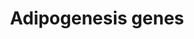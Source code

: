 ---
annotations:
- type: Pathway Ontology
  value: signaling pathway pertinent to development
authors:
- M.Patti
- MaintBot
- Khanspers
- MartijnVanIersel
- Claudio.j.villanueva
- Mkutmon
description: The different classes of factors involved in adipogenesis are shown.
  Adipogenesis is the process by which fat cells differentiate from predadipocytes
  to adipocytes (fat cells). Adipose tissue, composed of white and brown adipose tissue,
  is composed of adipocytes. This pathway is primarily studied to understand factors
  that contribute to obesity and diabetes. Transcriptional and hormonal regulators
  of adipocyte formation are indicated.
last-edited: 2016-07-15
organisms:
- Mus musculus
redirect_from:
- /index.php/Pathway:WP447
- /instance/WP447
schema-jsonld:
- '@context': https://schema.org/
  '@id': https://wikipathways.github.io/pathways/WP447.html
  '@type': Dataset
  creator:
    '@type': Organization
    name: WikiPathways
  description: The different classes of factors involved in adipogenesis are shown.
    Adipogenesis is the process by which fat cells differentiate from predadipocytes
    to adipocytes (fat cells). Adipose tissue, composed of white and brown adipose
    tissue, is composed of adipocytes. This pathway is primarily studied to understand
    factors that contribute to obesity and diabetes. Transcriptional and hormonal
    regulators of adipocyte formation are indicated.
  keywords:
  - Ncor1
  - Nrip1
  - Slc2a4
  - Sp1
  - Mixl1
  - Rora
  - Wnt10b
  - Stat3
  - Pparg
  - Bmp4
  - Agrp
  - Sfrp4
  - Ins1
  - Rxrg
  - Ppard
  - Stat6
  - Lif
  - Id3
  - Gata4
  - Tgfb1
  - Fas
  - Spock1
  - Hif1a
  - Catnb
  - Creb1
  - Lpin2
  - Foxc2
  - Wwtr1
  - Nsg1
  - Ncoa2
  - Mef2c
  - Ppara
  - Il6
  - Ndn
  - Ddit3
  - Zmpste24
  - Nr3c1
  - Lifr
  - Ppargc1a
  - Hmga1
  - Pck1
  - Wnt1
  - Ptgis
  - Mef2b
  - Gata2
  - Irs3
  - Ncor2
  - Frzb
  - Cntfr
  - Serpine1
  - Cugbp1
  - Mef2d
  - Mef2a
  - Foxo1
  - E2f4
  - Klf7
  - Dlk1
  - Rxra
  - Ins2
  - E2f1
  - Ebf1
  - Stat5b
  - Il6st
  - Cyp26a1
  - Rb1
  - Fabp4
  - Fzd1
  - Stat2
  - Ncoa1
  - Lep
  - D10Ertd214e
  - Bscl2
  - Agpat2
  - Klf15
  - Mif
  - Rbl2
  - Lpl
  - Tle3
  - Srebf1
  - Scd1
  - Irs1
  - Epas1
  - Rara
  - Lmna
  - Cebpd
  - Bmp2
  - Socs1
  - Plin
  - Lpin3
  - Gata3
  - Stat5a
  - Trib3
  - Gdf10
  - Socs3
  - Cyp26b1
  - Gadd45b
  - Mbnl1
  - Prlr
  - Tnf
  - Ahr
  - Irs4
  - Egr2
  - Adipoq
  - Bmp3
  - Stat1
  - Lipe
  - Wnt5b
  - LOC384783
  - Nr2f1
  - Twist1
  - Osm
  - Pck2
  - Gh
  - Klf6
  - Cebpa
  - Adn
  - Tcf1
  - Cebpb
  - Pbef1
  - Bmp1
  - Gadd45a
  - Adpn
  - Rbl1
  - Lpin1
  - Smad3
  - Igf1
  - Klf5
  - Adfp
  - Nr1h3
  - Ucp1
  - Agt
  - Retn
  - Dvl1
  license: CC0
  name: Adipogenesis genes
seo: CreativeWork
title: Adipogenesis genes
wpid: WP447
---